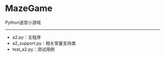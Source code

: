 # MazeGame
Python迷宫小游戏

-------------------------

- a2.py：主程序
- a2_support.py：相关常量支持类
- test_a2.py：测试用例